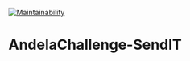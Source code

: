 [![Maintainability](https://api.codeclimate.com/v1/badges/569c84862b295d8a2279/maintainability)](https://codeclimate.com/github/vivianegwu/AndelaChallenge-SendIT/maintainability)

# AndelaChallenge-SendIT